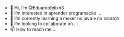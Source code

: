 - 👋 Hi, I’m @Eduardofelixn3
- 👀 I’m interested in aprender programação ...
- 🌱 I’m currently learning a mexer no java e no scratch 
- 💞️ I’m looking to collaborate on ...
- 📫 How to reach me ...

<!---
Eduardofelixn3/Eduardofelixn3 is a ✨ special ✨ repository because its `README.md` (this file) appears on your GitHub profile.
You can click the Preview link to take a look at your changes.
--->
